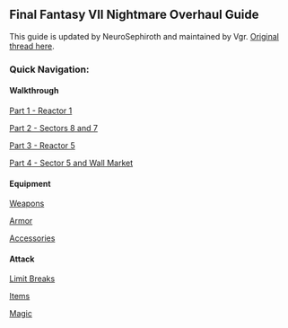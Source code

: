 ## Final Fantasy VII Nightmare Overhaul Guide

This guide is updated by NeuroSephiroth and maintained by Vgr. [Original thread here][0].

### Quick Navigation:

#### Walkthrough

[Part 1 - Reactor 1][1]

[Part 2 - Sectors 8 and 7][2]

[Part 3 - Reactor 5][3]

[Part 4 - Sector 5 and Wall Market][4]

#### Equipment

[Weapons][6]

[Armor][7]

[Accessories][8]

#### Attack

[Limit Breaks][5]

[Items][9]

[Magic][10]

[0]: http://forums.qhimm.com/index.php?topic=15797.0
[1]: https://github.com/Vgr255/Nightmare/blob/master/Walkthrough/Part%201%20-%20Reactor%201.md
[2]: https://github.com/Vgr255/Nightmare/blob/master/Walkthrough/Part%202%20-%20Sectors%208%20and%207.md
[3]: https://github.com/Vgr255/Nightmare/blob/master/Walkthrough/Part%203%20-%20Reactor%205.md
[4]: https://github.com/Vgr255/Nightmare/blob/master/Walkthrough/Part%204%20-%20Sector%205.md
[5]: https://github.com/Vgr255/Nightmare/blob/master/Attack/Limit%20Breaks.md
[6]: https://github.com/Vgr255/Nightmare/blob/master/Equipment/Weapons.md
[7]: https://github.com/Vgr255/Nightmare/blob/master/Equipment/Armor.md
[8]: https://github.com/Vgr255/Nightmare/blob/master/Equipment/Accessories.md
[9]: https://github.com/Vgr255/Nightmare/blob/master/Attack/Items.md
[10]: https://github.com/Vgr255/Nightmare/blob/master/Attack/Magic.md
